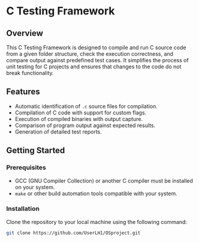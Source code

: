 # C Testing Framework

## Overview

This C Testing Framework is designed to compile and run C source code from a given folder structure, check the execution correctness, and compare output against predefined test cases. It simplifies the process of unit testing for C projects and ensures that changes to the code do not break functionality.

## Features

- Automatic identification of `.c` source files for compilation.
- Compilation of C code with support for custom flags.
- Execution of compiled binaries with output capture.
- Comparison of program output against expected results.
- Generation of detailed test reports.

## Getting Started

### Prerequisites

- GCC (GNU Compiler Collection) or another C compiler must be installed on your system.
- `make` or other build automation tools compatible with your system.

### Installation

Clone the repository to your local machine using the following command:

```bash
git clone https://github.com/UserLH1/OSproject.git
